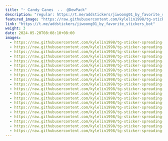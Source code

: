 ```yaml
---
title: "◜ 𝖢𝖺𝗇𝖽𝗒 𝖢𝖺𝗇𝖾s  ៸ ៸  @DewPack"
description: "regular: https://t.me/addstickers/jiwoong01_by_favorite_stickers_bot"
featured_image: "https://raw.githubusercontent.com/kylelin1998/tg-sticker-spreading-worldwide-images/main/img/df9613fc-2dcb-4124-b2ee-41c02a6602f9.jpg"
link: "https://t.me/addstickers/jiwoong01_by_favorite_stickers_bot"
weight: 3
date: 2024-05-20T08:08:10+08:00
images:
  - https://raw.githubusercontent.com/kylelin1998/tg-sticker-spreading-worldwide-images/main/img/df9613fc-2dcb-4124-b2ee-41c02a6602f9.jpg
  - https://raw.githubusercontent.com/kylelin1998/tg-sticker-spreading-worldwide-images/main/img/71528395-dddc-437b-bab1-7f99985d7583.jpg
  - https://raw.githubusercontent.com/kylelin1998/tg-sticker-spreading-worldwide-images/main/img/c15191bf-54cc-46d9-ad8c-1b4912644466.jpg
  - https://raw.githubusercontent.com/kylelin1998/tg-sticker-spreading-worldwide-images/main/img/59ddb923-d03b-4dab-9ff7-3e53a67a2d2d.jpg
  - https://raw.githubusercontent.com/kylelin1998/tg-sticker-spreading-worldwide-images/main/img/ee27050c-8c3e-47f5-a135-faa1e8e8ec5a.jpg
  - https://raw.githubusercontent.com/kylelin1998/tg-sticker-spreading-worldwide-images/main/img/a46b074e-ce33-4782-be6e-25cc5953d0a1.jpg
  - https://raw.githubusercontent.com/kylelin1998/tg-sticker-spreading-worldwide-images/main/img/5c870092-6074-484e-a01b-aaac34cafa8e.jpg
  - https://raw.githubusercontent.com/kylelin1998/tg-sticker-spreading-worldwide-images/main/img/6e4918a6-c43a-4ffb-bc56-2f7bf03c3244.jpg
  - https://raw.githubusercontent.com/kylelin1998/tg-sticker-spreading-worldwide-images/main/img/d6ef3641-b79d-422b-b3da-7bfc3403dcd1.jpg
  - https://raw.githubusercontent.com/kylelin1998/tg-sticker-spreading-worldwide-images/main/img/10f5397f-d4cc-49be-964b-2ef157834848.jpg
  - https://raw.githubusercontent.com/kylelin1998/tg-sticker-spreading-worldwide-images/main/img/202e43d3-e54d-48c5-a00f-38009eeaf92b.jpg
  - https://raw.githubusercontent.com/kylelin1998/tg-sticker-spreading-worldwide-images/main/img/a831cc2b-7ea9-4e41-97ae-b5f935828f8e.jpg
  - https://raw.githubusercontent.com/kylelin1998/tg-sticker-spreading-worldwide-images/main/img/a2f81841-2589-4ab7-a40f-c45cc738b679.jpg
  - https://raw.githubusercontent.com/kylelin1998/tg-sticker-spreading-worldwide-images/main/img/ed2f84c3-9e86-457c-b095-0dc50dc18195.jpg
  - https://raw.githubusercontent.com/kylelin1998/tg-sticker-spreading-worldwide-images/main/img/5e86c603-b4e1-4502-bba6-f132b6ccbba1.jpg
  - https://raw.githubusercontent.com/kylelin1998/tg-sticker-spreading-worldwide-images/main/img/f308fbc9-1ff5-4712-bf2e-77566f92aa76.jpg
  - https://raw.githubusercontent.com/kylelin1998/tg-sticker-spreading-worldwide-images/main/img/96a18936-358e-4fcb-be8c-213bb86b8c85.jpg
  - https://raw.githubusercontent.com/kylelin1998/tg-sticker-spreading-worldwide-images/main/img/0b9a2575-fdee-4dde-a71b-5f5fcfa053be.jpg
  - https://raw.githubusercontent.com/kylelin1998/tg-sticker-spreading-worldwide-images/main/img/f8c94e80-7605-4bbd-a8ad-43ccdbfee0ae.jpg
  - https://raw.githubusercontent.com/kylelin1998/tg-sticker-spreading-worldwide-images/main/img/8440d7ae-e90e-45bf-b72f-4f3b88acb788.jpg
---
```

